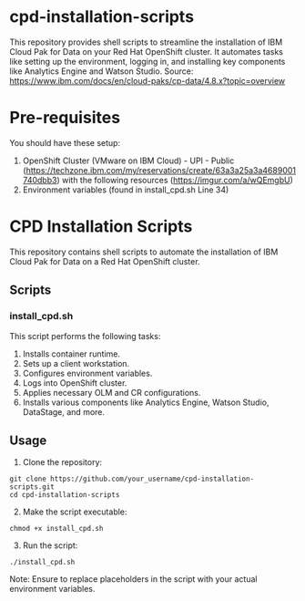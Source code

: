# cpd-installation-scripts
This repository provides shell scripts to streamline the installation of IBM Cloud Pak for Data on your Red Hat OpenShift cluster.  It automates tasks like setting up the environment, logging in, and installing key components like Analytics Engine and Watson Studio. Source: https://www.ibm.com/docs/en/cloud-paks/cp-data/4.8.x?topic=overview

# Pre-requisites
You should have these setup:
1. OpenShift Cluster (VMware on IBM Cloud) - UPI - Public (https://techzone.ibm.com/my/reservations/create/63a3a25a3a4689001740dbb3) with the following resources (https://imgur.com/a/wQEmgbU)
3. Environment variables (found in install_cpd.sh Line 34)

# CPD Installation Scripts

This repository contains shell scripts to automate the installation of IBM Cloud Pak for Data on a Red Hat OpenShift cluster.

## Scripts

### install_cpd.sh

This script performs the following tasks:
1. Installs container runtime.
2. Sets up a client workstation.
3. Configures environment variables.
4. Logs into OpenShift cluster.
5. Applies necessary OLM and CR configurations.
6. Installs various components like Analytics Engine, Watson Studio, DataStage, and more.

## Usage
1. Clone the repository:
```
git clone https://github.com/your_username/cpd-installation-scripts.git
cd cpd-installation-scripts
```

2. Make the script executable:
```
chmod +x install_cpd.sh
```

3. Run the script:
```
./install_cpd.sh
```

Note: Ensure to replace placeholders in the script with your actual environment variables.
